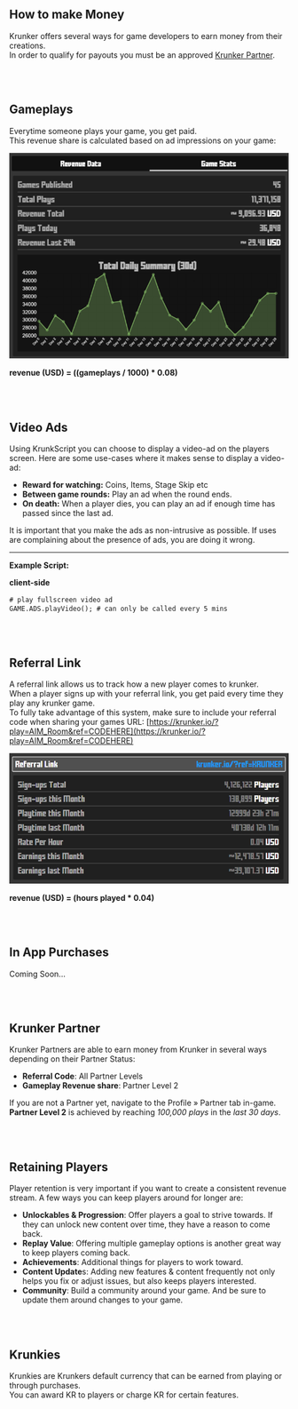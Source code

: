 ## How to make Money

Krunker offers several ways for game developers to earn money from their creations.\
In order to qualify for payouts you must be an approved [Krunker Partner](./files/revenue?id=krunker-partner).

<br><br/>

## Gameplays

Everytime someone plays your game, you get paid.\
This revenue share is calculated based on ad impressions on your game:

![Revenue gameplays](./img/revenue/1.png)

**revenue (USD) = ((gameplays / 1000) \* 0.08)**

<br><br/>

## Video Ads

Using KrunkScript you can choose to display a video-ad on the players screen. Here are some use-cases where it makes sense to display a video-ad:

 * **Reward for watching:** Coins, Items, Stage Skip etc
 * **Between game rounds:** Play an ad when the round ends.
 * **On death:** When a player dies, you can play an ad if enough time has passed since the last ad.

It is important that you make the ads as non-intrusive as possible. If uses are complaining about the presence of ads, you are doing it wrong.

___

**Example Script:**

<p class="hidep"><strong class="client-side">client-side</strong></p>

```krunkscript
# play fullscreen video ad
GAME.ADS.playVideo(); # can only be called every 5 mins
```

<br><br/>

## Referral Link

A referral link allows us to track how a new player comes to krunker.\
When a player signs up with your referral link, you get paid every time they play any krunker game.\
To fully take advantage of this system, make sure to include your referral code when sharing your games URL: [https://krunker.io/?play=AIM_Room&ref=CODEHERE](https://krunker.io/?play=AIM_Room&ref=CODEHERE)

![Referral images](./img/revenue/2.png)

**revenue (USD) = (hours played \* 0.04)**

<br><br/>

## In App Purchases

Coming Soon...


<br><br/>

## Krunker Partner

Krunker Partners are able to earn money from Krunker in several ways depending on their Partner Status:

 * **Referral Code**: All Partner Levels
 * **Gameplay Revenue share**: Partner Level 2

If you are not a Partner yet, navigate to the Profile » Partner tab in-game. \
**Partner Level 2** is achieved by reaching *100,000 plays* in the *last 30 days*.

<br><br/>

## Retaining Players

Player retention is very important if you want to create a consistent revenue stream. A few ways you can keep players around for longer are:

 * **Unlockables & Progression**: Offer players a goal to strive towards. If they can unlock new content over time, they have a reason to come back.
 * **Replay Value**: Offering multiple gameplay options is another great way to keep players coming back.
 * **Achievements**: Additional things for players to work toward.
 * **Content Update**s: Adding new features & content frequently not only helps you fix or adjust issues, but also keeps players interested.
 * **Community**: Build a community around your game. And be sure to update them around changes to your game.

<br><br/>

## Krunkies

Krunkies are Krunkers default currency that can be earned from playing or through purchases.\
You can award KR to players or charge KR for certain features.

<br><br/>